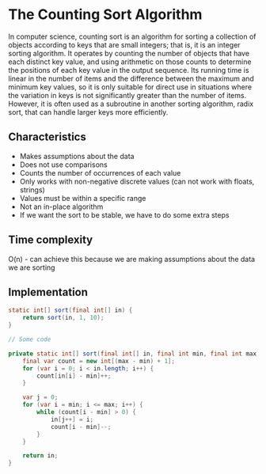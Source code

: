 # The Counting Sort Algorithm

In computer science, counting sort is an algorithm for sorting a collection of objects according to keys that are 
small integers; that is, it is an integer sorting algorithm. It operates by counting the number of objects that have 
each distinct key value, and using arithmetic on those counts to determine the positions of each key value in the output 
sequence. Its running time is linear in the number of items and the difference between the maximum and minimum key values, 
so it is only suitable for direct use in situations where the variation in keys is not significantly greater than 
the number of items. However, it is often used as a subroutine in another sorting algorithm, radix sort, that can handle 
larger keys more efficiently.

## Characteristics

- Makes assumptions about the data
- Does not use comparisons
- Counts the number of occurrences of each value
- Only works with non-negative discrete values (can not work with floats, strings) 
- Values must be within a specific range
- Not an in-place algorithm
- If we want the sort to be stable, we have to do some extra steps

## Time complexity

O(n) - can achieve this because we are making assumptions about the data we are sorting

## Implementation

```java
static int[] sort(final int[] in) {
    return sort(in, 1, 10);
}

// Some code

private static int[] sort(final int[] in, final int min, final int max) {
    final var count = new int[(max - min) + 1];
    for (var i = 0; i < in.length; i++) {
        count[in[i] - min]++;
    }

    var j = 0;
    for (var i = min; i <= max; i++) {
        while (count[i - min] > 0) {
            in[j++] = i;
            count[i - min]--;
        }
    }

    return in;
}
```
